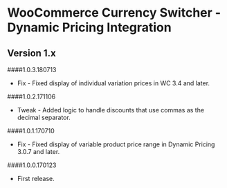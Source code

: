 # WooCommerce Currency Switcher - Dynamic Pricing Integration

## Version 1.x
####1.0.3.180713
* Fix - Fixed display of individual variation prices in WC 3.4 and later.

####1.0.2.171106
* Tweak - Added logic to handle discounts that use commas as the decimal separator.

####1.0.1.170710
* Fix - Fixed display of variable product price range in Dynamic Pricing 3.0.7 and later.

####1.0.0.170123
* First release.
